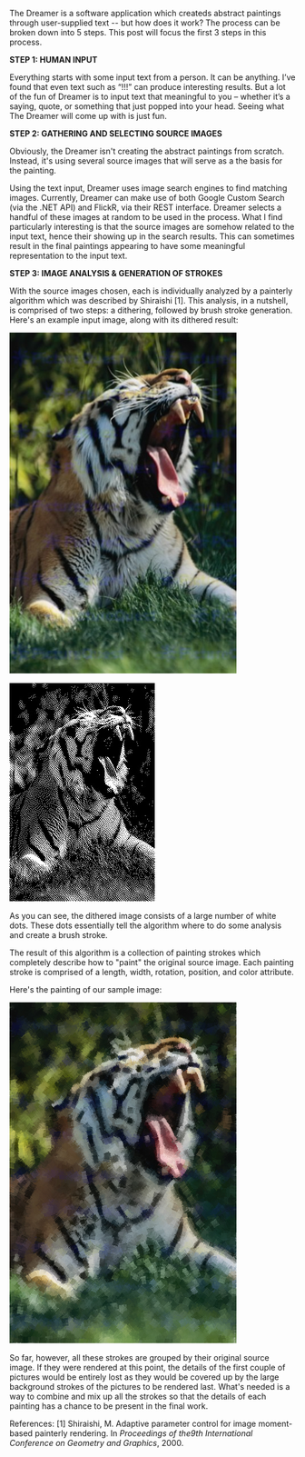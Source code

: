 The Dreamer is a software application which createds abstract paintings through user-supplied text -- but how does it work?  The process can be broken down into 5 steps.  This post will focus the first 3 steps in this process.

<b>STEP 1: HUMAN INPUT</b>

Everything starts with some input text from a person.  It can be anything.  I’ve found that even text such as “!!!” can produce interesting results.  But a lot of the fun of Dreamer is to input text that meaningful to you – whether it’s a saying, quote, or something that just popped into your head.  Seeing what The Dreamer will come up with is just fun.



<b>STEP 2: GATHERING AND SELECTING SOURCE IMAGES</b>

Obviously, the Dreamer isn't creating the abstract paintings from scratch.  Instead, it's using several source images that will serve as a the basis for the painting.  

Using the text input, Dreamer uses image search engines to find matching images.  Currently, Dreamer can make use of both Google Custom Search (via the .NET API) and FlickR, via their REST interface.  Dreamer selects a handful of these images at random to be used in the process.  What I find particularly interesting is that the source images are somehow related to the input text, hence their showing up in the search results.  This can sometimes result in the final paintings appearing to have some meaningful representation to the input text.  



<b>STEP 3: IMAGE ANALYSIS & GENERATION OF STROKES</b>

With the source images chosen, each is individually analyzed by a painterly algorithm which was described by Shiraishi [1].  This analysis, in a nutshell, is comprised of two steps:  a dithering, followed by brush stroke generation.  Here's an example input image, along with its dithered result:

![Original](../project_images/bigtiger.jpg?raw=true "Original")

![Dithered](../project_images/dithered.jpg?raw=true "Dithered")

As you can see, the dithered image consists of a large number of white dots. These dots essentially tell the algorithm where to do some analysis and create a brush stroke. 

The result of this algorithm is a collection of painting strokes which completely describe how to "paint" the original source image. Each painting stroke is comprised of a length, width, rotation, position, and color attribute. 

Here's the painting of our sample image:

![Painting](../project_images/sample_painting.jpg?raw=true "Painting")


So far, however, all these strokes are grouped by their original source image.  If they were rendered at this point, the details of the first couple of pictures would be entirely lost as they would be covered up by the large background strokes of the pictures to be rendered last.  What's needed is a way to combine and mix up all the strokes so that the details of each painting has a chance to be present in the final work.  

References:
[1]     Shiraishi, M.  Adaptive parameter control for image moment-based painterly rendering. In <I>Proceedings of the9th International Conference on Geometry and Graphics</I>, 2000.

